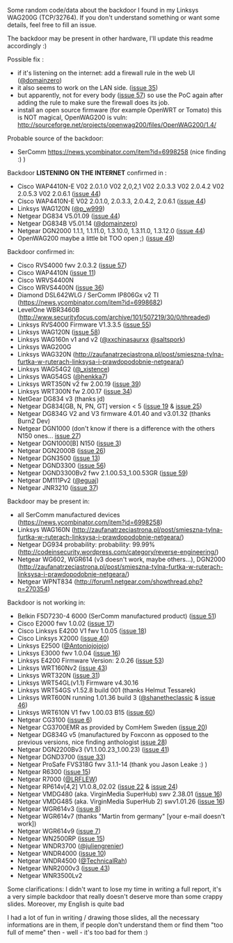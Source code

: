Some random code/data about the backdoor I found in my Linksys WAG200G (TCP/32764).
If you don't understand something or want some details, feel free to fill an issue.

The backdoor may be present in other hardware, I'll update this readme accordingly :)

Possible fix :
- if it's listening on the internet: add a firewall rule in the web UI ([@domainzero](https://twitter.com/domainzero/status/419146140999626752))
- it also seems to work on the LAN side. ([issue 35](https://github.com/elvanderb/TCP-32764/issues/35#issuecomment-31592308))
- but apparently, not for every body ([issue 57](https://github.com/elvanderb/TCP-32764/issues/57)) so use the PoC again after adding the rule to make sure the firewall does its job.
- install an open source firmware (for example OpenWRT or Tomato) this is NOT magical, OpenWAG200 is vuln: http://sourceforge.net/projects/openwag200/files/OpenWAG200/1.4/

Probable source of the backdoor: 
- SerComm https://news.ycombinator.com/item?id=6998258 (nice finding :) )

Backdoor **LISTENING ON THE INTERNET** confirmed in :
- Cisco WAP4410N-E V02 2.0.1.0 V02 2,0,2,1 V02 2.0.3.3 V02 2.0.4.2 V02 2.0.5.3 V02 2.0.6.1 ([issue 44](https://github.com/elvanderb/TCP-32764/issues/44))
- Cisco WAP4410N-E V02 2.0.1.0, 2.0.3.3, 2.0.4.2, 2.0.6.1 ([issue 44](https://github.com/elvanderb/TCP-32764/issues/44))
- Linksys WAG120N ([@p_w999](https://twitter.com/p_w999/status/419444989051940864))
- Netgear DG834 V5.01.09 ([issue 44](https://github.com/elvanderb/TCP-32764/issues/44))
- Netgear DG834B V5.01.14 ([@domainzero](https://twitter.com/domainzero/status/419133964528263169))
- Netgear DGN2000 1.1.1, 1.1.11.0, 1.3.10.0, 1.3.11.0, 1.3.12.0 ([issue 44](https://github.com/elvanderb/TCP-32764/issues/44))
- OpenWAG200 maybe a little bit TOO open ;) ([issue 49](https://github.com/elvanderb/TCP-32764/issues/49))

Backdoor confirmed in:
- Cisco RVS4000 fwv 2.0.3.2 ([issue 57](https://github.com/elvanderb/TCP-32764/issues/57))
- Cisco WAP4410N ([issue 11](https://github.com/elvanderb/TCP-32764/issues/11#issuecomment-31492435))
- Cisco WRVS4400N
- Cisco WRVS4400N ([issue 36](https://github.com/elvanderb/TCP-32764/issues/36))
- Diamond DSL642WLG / SerComm IP806Gx v2 TI (https://news.ycombinator.com/item?id=6998682)
- LevelOne WBR3460B (http://www.securityfocus.com/archive/101/507219/30/0/threaded)
- Linksys RVS4000 Firmware V1.3.3.5 ([issue 55](https://github.com/elvanderb/TCP-32764/issues/55))
- Linksys WAG120N ([issue 58](https://github.com/elvanderb/TCP-32764/issues/58))
- Linksys WAG160n v1 and v2 ([@xxchinasaurxx](https://twitter.com/xxchinasaurxx/status/418886166700507136) [@saltspork](https://twitter.com/saltspork/status/419450202362097664))
- Linksys WAG200G
- Linksys WAG320N (http://zaufanatrzeciastrona.pl/post/smieszna-tylna-furtka-w-ruterach-linksysa-i-prawdopodobnie-netgeara/)
- Linksys WAG54G2 ([@_xistence](https://twitter.com/_xistence/status/418616691040350208))
- Linksys WAG54GS ([@henkka7](https://twitter.com/henkka7/status/419210405399912448))
- Linksys WRT350N v2 fw 2.00.19 ([issue 39](https://github.com/elvanderb/TCP-32764/issues/39))
- Linksys WRT300N fw 2.00.17 ([issue 34](https://github.com/elvanderb/TCP-32764/issues/34))
- NetGear DG834 v3 (thanks jd)
- Netgear DG834[GB, N, PN, GT] version < 5 ([issue 19](https://github.com/elvanderb/TCP-32764/issues/19) & [issue 25](https://github.com/elvanderb/TCP-32764/issues/25))
- Netgear DG834G V2 and V3 firmware 4.01.40 and v3.01.32 (thanks Burn2 Dev)
- Netgear DGN1000 (don't know if there is a difference with the others N150 ones... [issue 27](https://github.com/elvanderb/TCP-32764/issues/27))
- Netgear DGN1000[B] N150 ([issue 3](https://github.com/elvanderb/TCP-32764/issues/3))
- Netgear DGN2000B ([issue 26](https://github.com/elvanderb/TCP-32764/issues/26))
- Netgear DGN3500 ([issue 13](https://github.com/elvanderb/TCP-32764/issues/13))
- Netgear DGND3300 ([issue 56](https://github.com/elvanderb/TCP-32764/issues/56))
- Netgear DGND3300Bv2 fwv 2.1.00.53_1.00.53GR ([issue 59](https://github.com/elvanderb/TCP-32764/issues/59))
- Netgear DM111Pv2 ([@eguaj](https://twitter.com/eguaj/status/418143024019816448))
- Netgear JNR3210 ([issue 37](https://github.com/elvanderb/TCP-32764/issues/37))

Backdoor may be present in:
- all SerComm manufactured devices (https://news.ycombinator.com/item?id=6998258)
- Linksys WAG160N (http://zaufanatrzeciastrona.pl/post/smieszna-tylna-furtka-w-ruterach-linksysa-i-prawdopodobnie-netgeara/)
- Netgear DG934 probability: probability: 99.99% (http://codeinsecurity.wordpress.com/category/reverse-engineering/)
- Netgear WG602, WGR614 (v3 doesn't work, maybe others...), DGN2000 (http://zaufanatrzeciastrona.pl/post/smieszna-tylna-furtka-w-ruterach-linksysa-i-prawdopodobnie-netgeara/)
- Netgear WPNT834 (http://forum1.netgear.com/showthread.php?p=270354)

Backdoor is not working in:
- Belkin F5D7230-4 6000 (SerComm manufactured product) ([issue 51](https://github.com/elvanderb/TCP-32764/issues/51))
- Cisco E2000 fwv 1.0.02 ([issue 17](https://github.com/elvanderb/TCP-32764/issues/17))
- Cisco Linksys E4200 V1 fwv 1.0.05 ([issue 18](https://github.com/elvanderb/TCP-32764/issues/18))
- Cisco Linksys X2000 ([issue 40](https://github.com/elvanderb/TCP-32764/issues/40))
- Linksys E2500 ([@Antoniojojojo](https://twitter.com/Antoniojojojo/status/419493174227529728))
- Linksys E3000 fwv 1.0.04 ([issue 16](https://github.com/elvanderb/TCP-32764/issues/16))
- Linksys E4200 Firmware Version: 2.0.26 ([issue 53](https://github.com/elvanderb/TCP-32764/issues/53))
- Linksys WRT160Nv2 ([issue 43](https://github.com/elvanderb/TCP-32764/issues/43))
- Linksys WRT320N ([issue 31](https://github.com/elvanderb/TCP-32764/issues/31))
- Linksys WRT54GL(v1.1) Firmware v4.30.16
- Linksys WRT54GS v1.52.8 build 001 (thanks Helmut Tessarek)
- Linksys WRT600N running 1.01.36 build 3 ([@shanetheclassic](https://twitter.com/shanetheclassic/status/419213153369485312) & [issue 46](https://github.com/elvanderb/TCP-32764/issues/46))
- Linksys WRT610N V1 fwv 1.00.03 B15 ([issue 60](https://github.com/elvanderb/TCP-32764/issues/60))
- Netgear CG3100 ([issue 6](https://github.com/elvanderb/TCP-32764/issues/6))
- Netgear CG3700EMR as provided by ComHem Sweden ([issue 20](https://github.com/elvanderb/TCP-32764/issues/20))
- Netgear DG834G v5 (manufactured by Foxconn as opposed to the previous versions, nice finding anthologist [issue 28](https://github.com/elvanderb/TCP-32764/issues/28))
- Netgear DGN2200Bv3 (V1.1.00.23_1.00.23) ([issue 41](https://github.com/elvanderb/TCP-32764/issues/41))
- Netgear DGND3700 ([issue 33](https://github.com/elvanderb/TCP-32764/issues/33))
- Netgear ProSafe FVS318G fwv 3.1.1-14 (thank you Jason Leake :) )
- Netgear R6300 ([issue 15](https://github.com/elvanderb/TCP-32764/issues/15))
- Netgear R7000 ([@LRFLEW](https://twitter.com/LRFLEW/status/418856141032935424))
- Netgear RP614v[4,2] V1.0.8_02.02 ([issue 22](https://github.com/elvanderb/TCP-32764/issues/22) & [issue 24](https://github.com/elvanderb/TCP-32764/issues/24))
- Netgear VMDG480 (aka. VirginMedia SuperHub) swv 2.38.01 ([issue 16](https://github.com/elvanderb/TCP-32764/issues/16))
- Netgear VMDG485 (aka. VirginMedia SuperHub 2) swv1.01.26 ([issue 16](https://github.com/elvanderb/TCP-32764/issues/16))
- Netgear WGR614v3 ([issue 8](https://github.com/elvanderb/TCP-32764/issues/8))
- Netgear WGR614v7 (thanks "Martin from germany" [your e-mail doesn't work])
- Netgear WGR614v9 ([issue 7](https://github.com/elvanderb/TCP-32764/issues/7))
- Netgear WN2500RP ([issue 15](https://github.com/elvanderb/TCP-32764/issues/15))
- Netgear WNDR3700 ([@juliengrenier](https://twitter.com/juliengrenier/status/418748575842304000))
- Netgear WNDR4000 ([issue 10](https://github.com/elvanderb/TCP-32764/issues/10))
- Netgear WNDR4500 ([@TechnicalRah](https://twitter.com/TechnicalRah/status/418826996873834496))
- Netgear WNR2000v3 ([issue 43](https://github.com/elvanderb/TCP-32764/issues/43))
- Netgear WNR3500Lv2

Some clarifications:
I didn't want to lose my time in writing a full report, it's a very simple backdoor that really doesn't deserve more than some crappy slides. Moreover, my English is quite bad
 
I had a lot of fun in writing / drawing those slides, all the necessary informations are in them, if people don't understand them or find them "too full of meme" then - well - it's too bad for them :)
